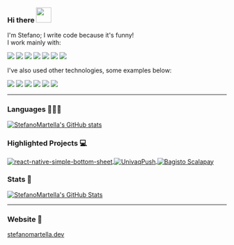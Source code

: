 ### Hi there <img src="https://media.giphy.com/media/hvRJCLFzcasrR4ia7z/giphy.gif" width="35px">

I'm Stefano; I write code because it's funny! <br />
I work mainly with:

![](https://img.shields.io/static/v1?label=JavaScript&message=👌&color=orange)
![](https://img.shields.io/static/v1?label=TypeScript&message=👍&color=deepskyblue)
![](https://img.shields.io/static/v1?label=React.js&message=✌&color=green)
![](https://img.shields.io/static/v1?label=Next.js&message=%E2%9C%8C%EF%B8%8F&color=red)
![](https://img.shields.io/static/v1?label=React%20Native&message=👈&color=blue)
![](https://img.shields.io/static/v1?label=Expo&message=👊&color=mediumseagreen)
![](https://img.shields.io/static/v1?label=Redux.js&message=💪&color=slateblue)

I've also used other technologies, some examples below:

![](https://img.shields.io/static/v1?label=Vue.js&message=✌&color=green)
![](https://img.shields.io/static/v1?label=Docker%20Products&message=🙌&color=steelblue)
![](https://img.shields.io/static/v1?label=Laravel&message=👈&color=red)
![](https://img.shields.io/static/v1?label=Spring&message=🍃&color=gainsboro)
![](https://img.shields.io/static/v1?label=Firebase&message=👊&color=salmon)
![](https://img.shields.io/static/v1?label=Apache%20Kafka&message=✉️&color=dimgray)

<hr />

### Languages 🧑🏻‍💻
<a href="https://github.com/StefanoMartella/StefanoMartella">
  <img align="center" src="https://github-readme-stats.vercel.app/api/top-langs/?username=StefanoMartella&hide=java,tex,html&theme=calm" alt="StefanoMartella's GitHub stats" />
</a>

### Highlighted Projects 💻

<a href="https://github.com/StefanoMartella/react-native-simple-bottom-sheet">
  <img align="center" src="https://github-readme-stats.vercel.app/api/pin/?username=StefanoMartella&repo=react-native-simple-bottom-sheet&theme=calm" alt="react-native-simple-bottom-sheet" />
</a>

<a href="https://github.com/StefanoMartella/UnivaqPush">
  <img align="center" src="https://github-readme-stats.vercel.app/api/pin/?username=StefanoMartella&repo=UnivaqPush&theme=calm" alt="UnivaqPush" />
</a>

<a href="https://github.com/StefanoMartella/bagisto-scalapay">
  <img align="center" src="https://github-readme-stats.vercel.app/api/pin/?username=StefanoMartella&repo=bagisto-scalapay&theme=calm" alt="Bagisto Scalapay" />
</a>

### Stats 📶

<a href="https://github.com/StefanoMartella/StefanoMartella">
  <img align="center" src="https://github-readme-stats.vercel.app/api?username=StefanoMartella&count_private=true&theme=calm" alt="StefanoMartella's GitHub Stats" />
</a>

<hr />

### Website 🔗
<a href="https://www.stefanomartella.dev">stefanomartella.dev</a>
